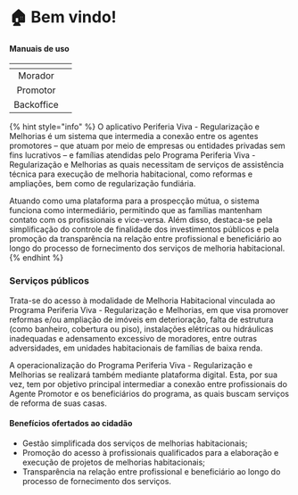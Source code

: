 # 🏠 Bem vindo!

#### Manuais de uso

<table data-view="cards"><thead><tr><th align="center"></th><th></th></tr></thead><tbody><tr><td align="center">Morador</td><td></td></tr><tr><td align="center">Promotor</td><td></td></tr><tr><td align="center">Backoffice</td><td></td></tr></tbody></table>

{% hint style="info" %}
O aplicativo Periferia Viva - Regularização e Melhorias é um sistema que intermedia a conexão entre os agentes promotores – que atuam por meio de empresas ou entidades privadas sem fins lucrativos – e famílias atendidas pelo Programa Periferia Viva - Regularização e Melhorias as quais necessitam de serviços de assistência técnica para execução de melhoria habitacional, como reformas e ampliações, bem como de regularização fundiária.&#x20;

Atuando como uma plataforma para a prospecção mútua, o sistema funciona como intermediário, permitindo que as famílias mantenham contato com os profissionais e vice-versa. Além disso, destaca-se pela simplificação do controle de finalidade dos investimentos públicos e pela promoção da transparência na relação entre profissional e beneficiário ao longo do processo de fornecimento dos serviços de melhoria habitacional.
{% endhint %}

### Serviços públicos

Trata-se do acesso à modalidade de Melhoria Habitacional vinculada ao Programa Periferia Viva - Regularização e Melhorias, em que visa promover reformas e/ou ampliação de imóveis em deterioração, falta de estrutura (como banheiro, cobertura ou piso), instalações elétricas ou hidráulicas inadequadas e adensamento excessivo de moradores, entre outras adversidades, em unidades habitacionais de famílias de baixa renda.

A operacionalização do Programa Periferia Viva - Regularização e Melhorias se realizará também mediante plataforma digital. Esta, por sua vez, tem por objetivo principal intermediar a conexão entre profissionais do Agente Promotor e os beneficiários do programa, as quais buscam serviços de reforma de suas casas.

#### Benefícios ofertados ao cidadão

* Gestão simplificada dos serviços de melhorias habitacionais;&#x20;
* Promoção do acesso à profissionais qualificados para a elaboração e execução de projetos de melhorias habitacionais;&#x20;
* Transparência na relação entre profissional e beneficiário ao longo do processo de fornecimento dos serviços.

